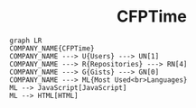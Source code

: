 <h1 align="center">CFPTime</h1>

```mermaid
graph LR
COMPANY_NAME{CFPTime}
COMPANY_NAME ---> U{Users} ---> UN[1]
COMPANY_NAME ---> R{Repositories} ---> RN[4]
COMPANY_NAME ---> G{Gists} ---> GN[0]
COMPANY_NAME ---> ML{Most Used<br>Languages}
ML --> JavaScript[JavaScript]
ML --> HTML[HTML]
```
